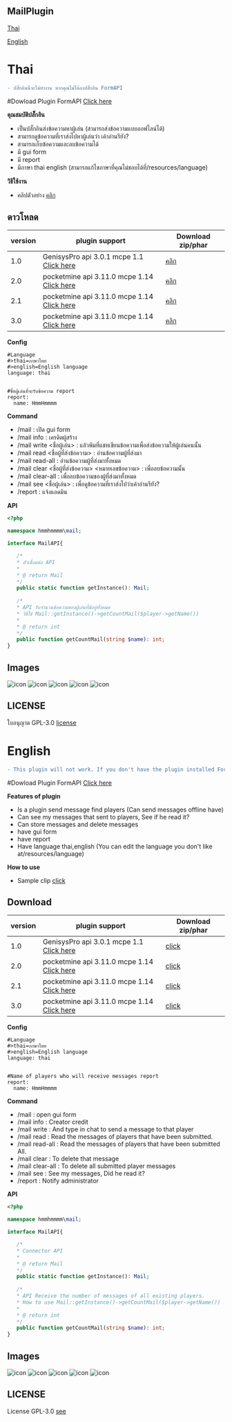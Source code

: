 ## MailPlugin

[Thai](#thai)

[English](#english)


# Thai

```diff
- ปลั๊กอินนี้จะไม่ทำงาน หากคุณไม่ได้ลงปลั๊กอิน FormAPI
```

#Dowload Plugin FormAPI [Click here](https://poggit.pmmp.io/p/FormAPI)


**คุณสมบัติปลั๊กอิน**<br>
- เป็นปลั๊กอินส่งข้อความหาผู้เล่น (สามารถส่งข้อความแบบออฟไลน์ได้)
- สามารถดูข้อความที่เราส่งไปหาผู้เล่นว่า เค้าอ่านรึยัง?
- สามารถเก็บข้อความและลบข้อความได้
- มี gui form
- มี report
- มีภาษา thai english (สามารถแก้ไขภาษาที่คุณไม่ชอบได้ที่/resources/language)


**วิธีใช้งาน**<br>
- คลิปตัวอย่าง [คลิก](https://youtu.be/BML6U6NXe4E)


## ดาวโหลด
| version  | plugin support                        | Download  zip/phar                                                 |
| ---- | ------------------------------------ | ---------------------------------------------------------- |
| 1.0  | GenisysPro api 3.0.1 mcpe 1.1 [Click here](https://github.com/GenisysPro/GenisysPro) | [คลิก](https://github.com/HmmHmmmm/MailPlugin/releases/1.0) |
| 2.0  | pocketmine api 3.11.0 mcpe 1.14 [Click here](https://github.com/pmmp/PocketMine-MP) | [คลิก](https://github.com/HmmHmmmm/MailPlugin/releases/2.0) |
| 2.1  | pocketmine api 3.11.0 mcpe 1.14 [Click here](https://github.com/pmmp/PocketMine-MP) | [คลิก](https://github.com/HmmHmmmm/MailPlugin/releases/2.1) |
| 3.0  | pocketmine api 3.11.0 mcpe 1.14 [Click here](https://github.com/pmmp/PocketMine-MP) | [คลิก](https://github.com/HmmHmmmm/MailPlugin/releases/3.0) |


**Config**<br>
```
#Language
#>thai=ภาษาไทย
#>english=English language
language: thai


#ชื่อผู้เล่นที่จะรับข้อความ report
report:
  name: HmmHmmmm
```


**Command**<br>
- /mail : เปิด gui form
- /mail info : เครดิตผู้สร้าง
- /mail write <ชื่อผู้เล่น> : แล้วพิมที่แชทเขียนข้อความเพื่อส่งข้อความให้ผู้เล่นคนนั้น
- /mail read <ชื่อผู้ที่ส่งข้อความ> : อ่านข้อความผู้ที่ส่งมา
- /mail read-all : อ่านข้อความผู้ที่ส่งมาทั้งหมด
- /mail clear <ชื่อผู้ที่ส่งข้อความ> <หมายเลขข้อความ> : เพื่อลบข้อความนั้น
- /mail clear-all : เพื่อลบข้อความของผู้ที่ส่งมาทั้งหมด
- /mail see <ชื่อผู้เล่น> : เพื่อดูข้อความที่เราส่งไปว่าเค้าอ่านรึยัง?
- /report : แจ้งแอดมิน


**API**<br>
```php
<?php

namespace hmmhmmmm\mail;

interface MailAPI{

   /*
   * ตัวเชื่อมต่อ API
   *
   * @ return Mail
   */
   public static function getInstance(): Mail;
   
   /*
   * API รับจำนวนข้อความของผู้เล่นที่มีอยู่ทั้งหมด
   * วิธีใช้ Mail::getInstance()->getCountMail($player->getName())
   *
   * @ return int
   */
   public function getCountMail(string $name): int;
}
```


## Images
![icon](images/3.0/Screenshot_2020-02-24-13-46-24-210_com.mojang.minecraftpe.jpg)
![icon](images/3.0/Screenshot_2020-02-24-13-46-07-051_com.mojang.minecraftpe.jpg)
![icon](images/3.0/Screenshot_2020-02-24-13-46-42-096_com.mojang.minecraftpe.jpg)
![icon](images/3.0/Screenshot_2020-02-24-13-47-11-379_com.mojang.minecraftpe.jpg)
![icon](images/3.0/Screenshot_2020-02-24-13-58-50-672_com.mojang.minecraftpe.jpg)


## LICENSE
ใบอนุญาต GPL-3.0 [license](https://github.com/HmmHmmmm/MailPlugin/blob/master/LICENSE)



# English

```diff
- This plugin will not work. If you don't have the plugin installed FormAPI
```

#Dowload Plugin FormAPI [Click here](https://poggit.pmmp.io/p/FormAPI)


**Features of plugin**<br>
- Is a plugin send message find players (Can send messages offline have)
- Can see my messages that sent to players, See if he read it?
- Can store messages and delete messages
- have gui form
- have report
- Have language thai,english (You can edit the language you don't like at/resources/language)


**How to use**<br>
- Sample clip [click](https://youtu.be/BML6U6NXe4E)


## Download
| version  | plugin support                        | Download  zip/phar                                                 |
| ---- | ------------------------------------ | ---------------------------------------------------------- |
| 1.0  | GenisysPro api 3.0.1 mcpe 1.1 [Click here](https://github.com/GenisysPro/GenisysPro) | [click](https://github.com/HmmHmmmm/MailPlugin/releases/1.0) |
| 2.0  | pocketmine api 3.11.0 mcpe 1.14 [Click here](https://github.com/pmmp/PocketMine-MP) | [click](https://github.com/HmmHmmmm/MailPlugin/releases/2.0) |
| 2.1  | pocketmine api 3.11.0 mcpe 1.14 [Click here](https://github.com/pmmp/PocketMine-MP) | [click](https://github.com/HmmHmmmm/MailPlugin/releases/2.1) |
| 3.0  | pocketmine api 3.11.0 mcpe 1.14 [Click here](https://github.com/pmmp/PocketMine-MP) | [click](https://github.com/HmmHmmmm/MailPlugin/releases/3.0) |


**Config**<br>
```
#Language
#>thai=ภาษาไทย
#>english=English language
language: thai


#Name of players who will receive messages report
report:
  name: HmmHmmmm
```


**Command**<br>
- /mail : open gui form
- /mail info : Creator credit
- /mail write <Player name> : And type in chat to send a message to that player
- /mail read <Name player who sent message> : Read the messages of players that have been submitted.
- /mail read-all : Read the messages of players that have been submitted All.
- /mail clear <Name player who sent message> <Message number> : To delete that message
- /mail clear-all : To delete all submitted player messages
- /mail see <Player name> : See my messages, Did he read it?
- /report : Notify administrator


**API**<br>
```php
<?php

namespace hmmhmmmm\mail;

interface MailAPI{

   /*
   * Connector API
   *
   * @ return Mail
   */
   public static function getInstance(): Mail;
   
   /*
   * API Receive the number of messages of all existing players.
   * How to use Mail::getInstance()->getCountMail($player->getName())
   *
   * @ return int
   */
   public function getCountMail(string $name): int;
}
```


## Images
![icon](images/3.0/Screenshot_2020-02-24-13-46-24-210_com.mojang.minecraftpe.jpg)
![icon](images/3.0/Screenshot_2020-02-24-13-46-07-051_com.mojang.minecraftpe.jpg)
![icon](images/3.0/Screenshot_2020-02-24-13-46-42-096_com.mojang.minecraftpe.jpg)
![icon](images/3.0/Screenshot_2020-02-24-13-47-11-379_com.mojang.minecraftpe.jpg)
![icon](images/3.0/Screenshot_2020-02-24-13-58-50-672_com.mojang.minecraftpe.jpg)


## LICENSE
License GPL-3.0 [see](https://github.com/HmmHmmmm/MailPlugin/blob/master/LICENSE)